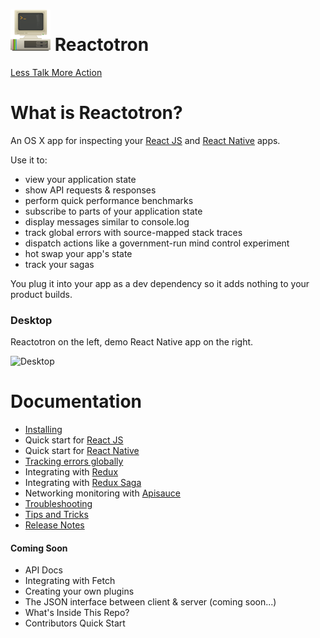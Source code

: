# ![](./docs/images/readme/Reactotron-64.png) Reactotron

<script async defer src="https://reactotron-slack.herokuapp.com/slackin.js?large"></script>

[Less Talk More Action](./docs/installing.md)

# What is Reactotron?

An OS X app for inspecting your [React JS](https://facebook.github.io/react/) and [React Native](https://facebook.github.io/react-native/) apps.

Use it to:

* view your application state
* show API requests & responses
* perform quick performance benchmarks
* subscribe to parts of your application state
* display messages similar to console.log
* track global errors with source-mapped stack traces
* dispatch actions like a government-run mind control experiment
* hot swap your app's state
* track your sagas

You plug it into your app as a dev dependency so it adds nothing to your product builds.

### Desktop

Reactotron on the left, demo React Native app on the right.

![Desktop](./docs/images/readme/reactotron-demo-app.gif)

# Documentation

* [Installing](./docs/installing.md)
* Quick start for [React JS](./docs/quick-start-react-js.md)
* Quick start for [React Native](./docs/quick-start-react-native.md)
* [Tracking errors globally](./docs/plugin-track-global-errors.md)
* Integrating with [Redux](./docs/plugin-redux.md)
* Integrating with [Redux Saga](./docs/plugin-redux-saga.md)
* Networking monitoring with [Apisauce](./docs/plugin-apisauce.md)
* [Troubleshooting](./docs/troubleshooting.md)
* [Tips and Tricks](./docs/tips.md)
* [Release Notes](https://github.com/reactotron/reactotron/releases)

#### Coming Soon

* API Docs
* Integrating with Fetch
* Creating your own plugins
* The JSON interface between client & server (coming soon...)
* What's Inside This Repo?
* Contributors Quick Start

